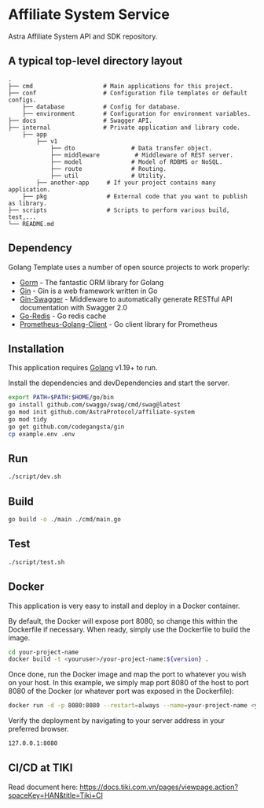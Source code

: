 # Affiliate System Service

Astra Affiliate System API and SDK repository.

## A typical top-level directory layout

    .
    ├── cmd                    # Main applications for this project.
    ├── conf                   # Configuration file templates or default configs.
        ├── database           # Config for database.
        ├── environment        # Configuration for environment variables.
    ├── docs                   # Swagger API.
    ├── internal               # Private application and library code.
        ├── app
            ├── v1
                ├── dto                # Data transfer object.
                ├── middleware          # Middleware of REST server.
                ├── model              # Model of RDBMS or NoSQL.
                ├── route              # Routing.
                ├── util               # Utility.
            ├── another-app     # If your project contains many application.    
        ├── pkg                 # External code that you want to publish as library.
    ├── scripts                 # Scripts to perform various build, test,...
    └── README.md

## Dependency

Golang Template uses a number of open source projects to work properly:

- [Gorm] - The fantastic ORM library for Golang
- [Gin] - Gin is a web framework written in Go
- [Gin-Swagger] - Middleware to automatically generate RESTful API documentation with Swagger 2.0
- [Go-Redis] - Go redis cache
- [Prometheus-Golang-Client] - Go client library for Prometheus

## Installation

This application requires [Golang](https://golang.org/) v1.19+ to run.

Install the dependencies and devDependencies and start the server.

```sh
export PATH=$PATH:$HOME/go/bin
go install github.com/swaggo/swag/cmd/swag@latest
go mod init github.com/AstraProtocol/affiliate-system
go mod tidy
go get github.com/codegangsta/gin
cp example.env .env
```

## Run

```sh
./script/dev.sh
```

## Build

```sh
go build -o ./main ./cmd/main.go
```

## Test

```sh
./script/test.sh
```

## Docker

This application is very easy to install and deploy in a Docker container.

By default, the Docker will expose port 8080, so change this within the
Dockerfile if necessary. When ready, simply use the Dockerfile to
build the image.

```sh
cd your-project-name
docker build -t <youruser>/your-project-name:${version} .
```

Once done, run the Docker image and map the port to whatever you wish on
your host. In this example, we simply map port 8080 of the host to
port 8080 of the Docker (or whatever port was exposed in the Dockerfile):

```sh
docker run -d -p 8080:8080 --restart=always --name=your-project-name <youruser>/your-project-name:${version}
```

Verify the deployment by navigating to your server address in
your preferred browser.

```sh
127.0.0.1:8080
```

## CI/CD at TIKI

Read document here: https://docs.tiki.com.vn/pages/viewpage.action?spaceKey=HAN&title=Tiki+CI

[//]: # (These are reference links used in the body of this note and get stripped out when the markdown processor does its job. There is no need to format nicely because it shouldn't be seen)

   [Gin]: <https://github.com/gin-gonic/gin>
   [Gorm]: <https://gorm.io/>
   [Logrus]: <https://github.com/sirupsen/logrus>
   [Go-Redis]: <https://github.com/go-redis/redis>
   [Prometheus-Golang-Client]: <https://github.com/prometheus/client_golang>
   [Gin-Swagger]: <https://github.com/swaggo/gin-swagger>
   [Newrelic]: <https://github.com/newrelic/go-agent>
   [MongoDB]: <https://www.mongodb.com/2>
   [Jaeger]: <https://github.com/jaegertracing/jaeger-client-go>

